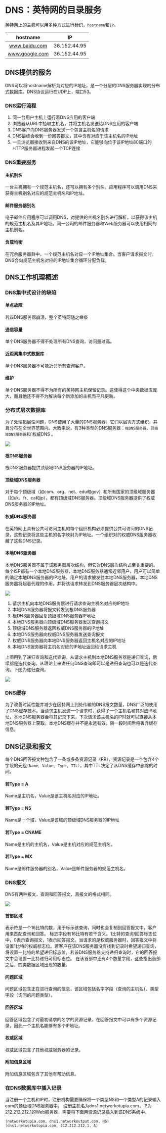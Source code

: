 
# DNS：英特网的目录服务

英特网上的主机可以用多种方式进行标识，`hostname`和`IP`。

hostname|IP
:-:|:-:
www.baidu.com|36.152.44.95
www.google.com|36.152.44.95

## DNS提供的服务

DNS可以将hostname解析为对应的IP地址，是一个分层的DNS服务器实现的分布式数据库。DNS协议运行在UDP上，端口53。

### DNS运行流程

1. 同一台用户主机上运行着DNS应用的客户端
2. 浏览器从URL中抽取主机名，并将主机名发送给DNS应用的客户端
3. DNS客户向DNS服务器发送一个包含主机名的请求
4. DNS最终会收到一份回答报文，其中含有对应于该主机名的IP地址
5. 一旦浏览器接收到来自DNS的该IP地址，它能够向位于该IP地址80端口的HTTP服务器进程发起一个TCP连接

### DNS重要服务

#### 主机别名

一台主机拥有一个规范主机名，还可以拥有多个别名。应用程序可以调用DNS来获得主机别名对应的规范主机名和IP地址。

#### 邮件服务器别名

电子邮件应用程序可以调用DNS，对提供的主机名别名进行解析，以获得该主机的规范主机名及其IP地址。同一公司的邮件服务器和Web服务器可以使用相同的主机别名。

#### 负载均衡

在冗余服务器群中，一个规范主机名对应一个IP地址集合。当客户请求报文时，DNS会向规范主机名对应的IP地址集合循环分配负载。

## DNS工作机理概述

### DNS集中式设计的缺陷

#### 单点故障

若该DNS服务器崩溃，整个英特网随之瘫痪

#### 通信容量

单个DNS服务器不得不处理所有DNS查询，访问量过高。

#### 近距离集中式数据库

单个DNS服务器不可能近邻所有查询客户。

#### 维护

单个DNS服务器不得不为所有的英特网主机保留记录。这使得这个中央数据库庞大，而且他还不得不为解决每个新添加的主机而平凡更新。

### 分布式层次数据库

为了处理拓展性问题，DNS使用了大量的DNS服务器，它们以层次方式组织，并且分布在全世界范围内。大致来说，有3种类型的DNS服务器：`根DNS服务器`、`顶级域DNS服务器`和`权威DNS 。

![](../image/部分DNS服务器层次结构.png)

#### 根DNS服务器

根DNS服务器提供顶级域DNS服务器的IP地址。

#### 顶级域DNS服务器

对于每个顶级域（如com、org、net、edu和gov）和所有国家的顶级域服务器（如uk、fr、ca和jp），都有顶级域DNS服务器。顶级域DNS服务器提供了权威DNS服务器的IP地址。

#### 权威DNS服务器

在英特网上具有公共可访问主机的每个组织机构必须提供公共可访问的DNS记录，这些记录将这些主机的名字映射为IP地址。一个组织对的权威DNS服务器收藏了这些DNS记录。

#### 本地DNS服务器

本地DNS服务器不属于该服务器层次结构，但它对DNS层次结构式至关重要的。每个ISP都有一个本地DNS服务器，本地DNS服务器通常近邻用户，用户可以简单的确定本地DNS服务器的IP地址。用户的请求被发往本地DNS服务器，本地DNS服务器将起着代理的作用，并将该请求转发到DNS服务器层次结构中。

![](../image/各种DNS服务器交互.png)

1. 请求主机向本地DNS服务器进行请求查询主机名对应的IP地址
2. 本地DNS服务器将报文转发到根DNS服务器
3. 根DNS服务器回复顶级域DNS服务器IP地址
4. 本地DNS服务器向顶级域DNS服务器发送查询报文
5. 顶级域DNS服务器返回权威DNS服务器的IP地址
6. 本地DNS服务器向权威DNS服务器发送查询报文
7. 权威DNS服务器向本地DNS服务器返回主机名对应的IP地址
8. 本地DNS服务器将主机名对应的IP地址返回给请求主机

上图用到了递归查询和迭代查询。从请求主机到本地DNS服务器是递归查询，后续都是迭代查询。从理论上来讲任何DNS查询即可以是递归查询也可以是迭代查询。下图为递归查询。

![](image/DNS递归查询.png)

### DNS缓存

为了改善时延性能并减少在因特网上到处传输的DNS报文数量，DNS广泛的使用了DNS缓存技术。当请求主机发送一个请求时，获得了一个主机名和其对应IP地址，本地DNS服务器会将其记录下来，下次请求该主机名的IP时就可以直接从本地DNS服务器上获取。本地DNS缓存并不是永远有效，隔一段时间后将丢弃缓存信息。

## DNS记录和报文

每个DNS回答报文种包含了一条或多条资源记录（RR），资源记录是一个包含4个字段的元组`(Name, Value, Type, TTL)`，其中TTL决定了从DNS缓存中删除的时间。

#### 若Type = A

Name是主机名，Value是该主机名对应的IP地址。

#### 若Type = NS

Name是一个域，Value是该域的顶级域DNS服务器的IP地址

#### 若Type = CNAME

Name是主机的主机名，Value是主机对应的规范主机名。

#### 若Type = MX

Name是邮件服务器的别名，Value是邮件服务器的规范主机名。

### DNS报文

DNS有两种报文，查询和回答报文，且报文的格式相同。

![](../image/DNS报文格式.png)

#### 首部区域

表示符是一个16比特的数，用于标示该查询，同时也会复制到回答报文中，客户用来匹配查询和回答。
标志字段有16比特有若干含义。1比特的查询/回答标志位中，0表示查询报文，1表示回答报文。当请求的是权威服务器时，回答报文中将设置1比特的权威标志位。若客户在该DNS服务器没有找到记录时希望递归查询，将设置一比特的希望递归标志位。若该DNS服务器支持递归查询时，它的回答报文中会设置一比特递归可用标志位。
在该首部中还有4个数量字段，这些指出首部之后，四类数据区域出现的数量。

#### 问题区域

问题区域包含正在进行查询的信息，该区域包括名字字段（查询的主机名）、类型字段（询问的问题类型）。

#### 回答区域

回答区域包含了对最初请求的名字的资源记录。在回答报文中可以有多个资源记录，因此一个主机名能够有多个IP地址。

#### 权威区域

权威区域包含了其他权威服务器的记录。

#### 附加信息区域

附加信息区域包含了其他有帮助信息。

### 在DNS数据库中插入记录

当注册一个主机和IP时，注册机构需要确保将一个类型NS和一个类型A的记录输入com的顶级域DNS服务器中。
注册主机名为dns1.networkotupia.com，IP为212.212.212.1的Web服务器，需要将下面两资源记录插入到该DNS系统中。

``` RR
(networkotupia.com, dns1.networkoutput.com, NS)
(dns1.networkutopia.com, 212.212.212.1, A)
```
